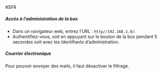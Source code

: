 #SFR

##### Accès à l’administration de la box
* Dans un navigateur web, entrez l’URL : ```http//192.168.1.0/```.
* Authentifiez-vous, soit en appuyant sur le bouton de la box pendant 5 secondes soit avec les identifiants d’administration.

##### Courrier électronique
Pour pouvoir envoyer des mails, il faut désactiver le filtrage.